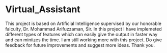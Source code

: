# Virtual_Assistant
This project is based on Artificial Intelligence supervised by our honorable falculty, Dr. Mohammad Arifuzzaman, Sir. In this project I have implemeted different types of features which can easily give the output in faster way and can miniizes the time. I am still working more with this project. Do give feedback for future improvements and suggest more ideas. Thank you.
